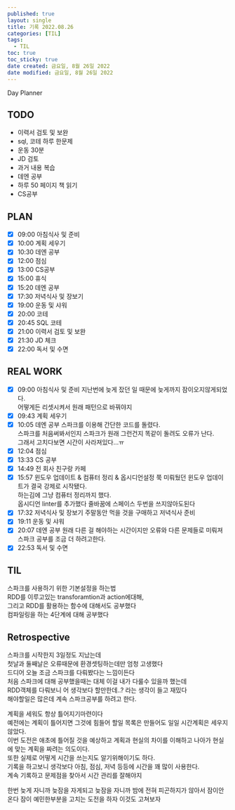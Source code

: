 ```yaml
---
published: true
layout: single
title: 기록 2022.08.26
categories: [TIL]
tags:
  - TIL
toc: true
toc_sticky: true
date created: 금요일, 8월 26일 2022
date modified: 금요일, 8월 26일 2022
---
```

Day Planner

## TODO
- 이력서 검토 및 보완
- sql, 코테 하루 한문제
- 운동 30분
- JD 검토
- 과거 내용 복습
- 데엔 공부
- 하루 50 페이지 책 읽기
- CS공부

## PLAN
- [x] 09:00 아침식사 및 준비
- [x] 10:00 계획 세우기
- [x] 10:30 데엔 공부
- [x] 12:00 점심
- [x] 13:00 CS공부
- [x] 15:00 휴식
- [x] 15:20 데엔 공부
- [x] 17:30 저녁식사 및 장보기
- [x] 19:00 운동 및 샤워
- [x] 20:00 코테
- [x] 20:45 SQL 코테
- [x] 21:00 이력서 검토 및 보완
- [x] 21:30 JD 체크
- [x] 22:00 독서 및 수면

## REAL WORK
- [x] 09:00 아침식사 및 준비
      지난번에 늦게 잤던 일 때문에 늦게까지 잠이오지않게되었다.  
      어떻게든 리셋시켜서 원래 패턴으로 바꿔야지  
- [x] 09:43 계획 세우기
- [x] 10:05 데엔 공부
      스파크를 이용해 간단한 코드를 돌렸다.  
      스파크를 처음써봐서인지 스파크가 원래 그런건지 똑같이 돌려도 오류가 난다.  
      그래서 고치다보면 시간이 사라져있다…ㅠ
- [x] 12:04 점심
- [x] 13:33 CS 공부
- [x] 14:49 전 회사 친구랑 카페
- [x] 15:57 윈도우 업데이트 & 컴퓨터 정리 & 옵시디언설정
      쭉 미뤄뒀던 윈도우 업데이트가 결국 강제로 시작됐다.  
      하는김에 그냥 컴퓨터 정리까지 했다.  
      옵시디언 linter를 추가했다 줄바꿈에 스페이스 두번을 쓰지않아도된다
- [x] 17:32 저녁식사 및 장보기
      주말동안 먹을 것을 구매하고 저녁식사 준비
- [x] 19:11 운동 및 샤워
- [x] 20:07 데엔 공부
      원래 다른 걸 해야하는 시간이지만 오류와 다른 문제들로 미뤄져 스파크 공부를 조금 더 하려고한다.
- [x] 22:53 독서 및 수면

## TIL
스파크를 사용하기 위한 기본설정을 하는법  
RDD를 이루고있는 transforamtion과 action에대해,  
그리고 RDD를 활용하는 함수에 대해서도 공부했다  
컴파일링을 하는 4단계에 대해 공부했다

## Retrospective
스파크를 시작한지 3일정도 지났는데  
첫날과 둘째날은 오류때문에 환경셋팅하는데만 엄청 고생했다  
드디어 오늘 조금 스파크를 다뤄봤다는 느낌이든다  
처음 스파크에 대해 공부했을때는 대체 이걸 내가 다룰수 있을까 했는데  
RDD객체를 다뤄보니 어 생각보다 할만한데..? 라는 생각이 들고 재밌다  
해야할일은 많은데 계속 스파크공부를 하려고 한다.

계획을 세워도 항상 틀어지기마련이다  
예전에는 계획이 틀어지면 그것에 힘들어 할일 목록은 만들어도 일일 시간계획은 세우지않았다.  
이번 도전은 애초에 틀어질 것을 예상하고 계획과 현실의 차이를 이해하고 나아가 현실에 맞는 계획을 짜려는 의도이다.  
또한 실제로 어떻게 시간을 쓰는지도 알기위해이기도 하다.  
기록을 하고보니 생각보다 아침, 점심, 저녁 등등에 시간을 꽤 많이 사용한다.  
계속 기록하고 문제점을 찾아서 시간 관리를 잘해야지


한번 늦게 자니까 늦잠을 자게되고 늦잠을 자니까 밤에 전혀 피곤하지가 않아서 잠이안온다 잠이 예민한부분을 고치는 도전을 하자 이것도 고쳐보자
